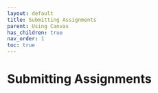 ```yaml
---
layout: default
title: Submitting Assignments
parent: Using Canvas
has_children: true
nav_order: 1
toc: true
---
```

# Submitting Assignments
